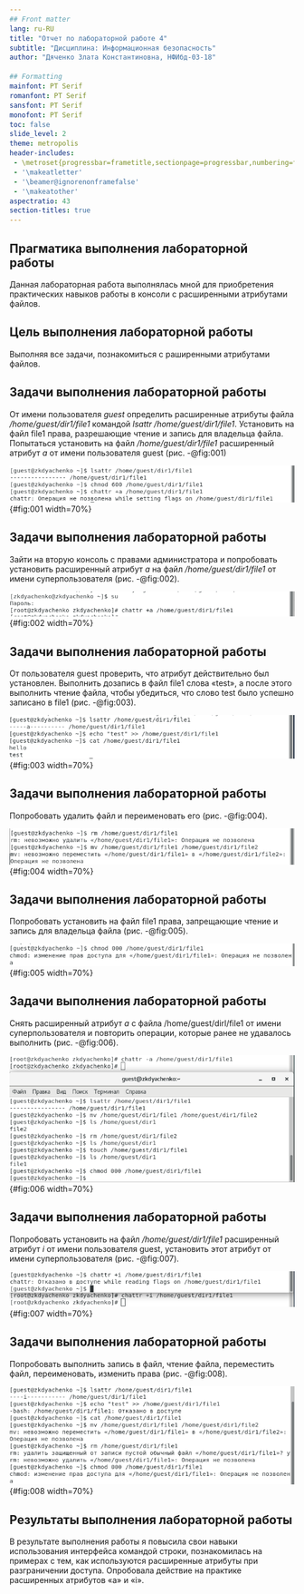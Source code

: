 ```yaml
---
## Front matter
lang: ru-RU
title: "Отчет по лабораторной работе 4"
subtitle: "Дисциплина: Информационная безопасность"
author: "Дяченко Злата Константиновна, НФИбд-03-18"

## Formatting
mainfont: PT Serif
romanfont: PT Serif
sansfont: PT Serif
monofont: PT Serif
toc: false
slide_level: 2
theme: metropolis
header-includes:
 - \metroset{progressbar=frametitle,sectionpage=progressbar,numbering=fraction}
 - '\makeatletter'
 - '\beamer@ignorenonframefalse'
 - '\makeatother'
aspectratio: 43
section-titles: true
---
```


## Прагматика выполнения лабораторной работы

 Данная лабораторная работа выполнялась мной для приобретения практических навыков работы в консоли с расширенными атрибутами файлов.

## Цель выполнения лабораторной работы

Выполняя все задачи, познакомиться с раширенными атрибутами файлов.

## Задачи выполнения лабораторной работы

От имени пользователя *guest* определить расширенные атрибуты файла */home/guest/dir1/file1* командой *lsattr /home/guest/dir1/file1*. Установить на файл file1 права, разрешающие чтение и запись для владельца файла. Попытаться установить на файл */home/guest/dir1/file1* расширенный атрибут *a* от имени пользователя guest (рис. -@fig:001)

![Попытка установить расширенные атрибуты](images/1.png){#fig:001 width=70%}

## Задачи выполнения лабораторной работы

Зайти на вторую консоль с правами администратора и попробовать установить расширенный атрибут *a* на файл */home/guest/dir1/file1* от имени суперпользователя (рис. -@fig:002).

![Установка расширенного атрибута от имени суперпользователя](images/2.png){#fig:002 width=70%}

## Задачи выполнения лабораторной работы

От пользователя guest проверить, что атрибут действительно был установлен. Выполнить дозапись в файл file1 слова «test», а после этого выполнить чтение файла, чтобы убедиться, что слово test было успешно записано в file1 (рис. -@fig:003).

![Запись и чтение файла](images/3.png){#fig:003 width=70%}

## Задачи выполнения лабораторной работы

Попробовать удалить файл и переименовать его (рис. -@fig:004).

![Попытка удаления и переименования файла](images/4.png){#fig:004 width=70%}

## Задачи выполнения лабораторной работы

Попробовать установить на файл file1 права, запрещающие чтение и запись для владельца файла (рис. -@fig:005).

![Попытка изменить права](images/5.png){#fig:005 width=70%}

## Задачи выполнения лабораторной работы

Снять расширенный атрибут *a* с файла /home/guest/dirl/file1 от имени суперпользователя и повторить операции, которые ранее не удавалось выполнить (рис. -@fig:006).

![Выполнение команд без атрибута](images/6.png){#fig:006 width=70%}

## Задачи выполнения лабораторной работы

Попробовать установить на файл */home/guest/dir1/file1* расширенный атрибут *i* от имени пользователя guest, установить этот атрибут от имени суперпользователя (рис. -@fig:007).

![Установка атрибута i](images/7.png){#fig:007 width=70%}

## Задачи выполнения лабораторной работы

Попробовать выполнить запись в файл, чтение файла, переместить файл, переименовать, изменить права (рис. -@fig:008).

![Попытка изменить файл с атрибутом i](images/8.png){#fig:008 width=70%}

## Результаты выполнения лабораторной работы

В результате выполнения работы я повысила свои навыки использования интерфейса командой строки, познакомилась на примерах с тем,
как используются расширенные атрибуты при разграничении доступа. Опробовала действие на практике расширенных атрибутов «а» и «i».
